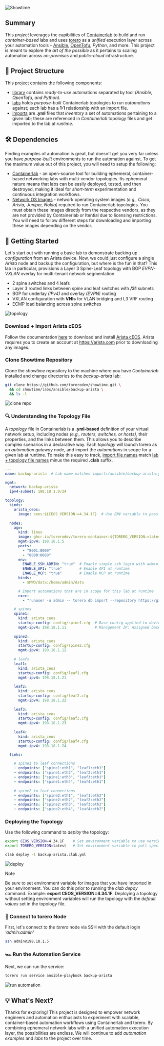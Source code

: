 ![Showtime](./img/showtime.gif)

## Summary
This _project_ leverages the capibilities of [Containerlab](https://containerlab.dev) to build and run _container-based_ labs and uses [torero](https://torero.dev) as a _unified_ execution layer across your automation tools - [Ansible](https://docs.ansible.com/), [OpenTofu](https://opentofu.org/docs/), _Python_, and more. This project is meant to explore the _art of the possible_ as it pertains to scaling automation across _on-premises_ and _public-cloud_ infrastructure.

## 📒 Project Structure
This project contains the following components:
- [library](./library/) contains _ready-to-use_ automations separated by tool _(Ansible, OpenTofu, and Python)_.
- [labs](./labs) holds _purpose-built_ Containerlab topologies to run _automations_ against; each lab has a **1:1** relationship with an import file.
- [imports](./imports) are **.yml** files that _inventory_ a set of automations pertaining to a given lab; these are referenced in _Containerlab_ topology files and get imported to the lab at _runtime_.

## 🛠️ Dependencies
Finding examples of automation is great, but doesn't get you very far unless you have _purpose-built_ environments to run the automation against. To get the maximum value out of this project, you will need to setup the following:

- [Containerlab](https://containerlab.dev/install/) - an open-source tool for building ephemeral, container-based networking labs with multi-vendor topologies. Its ephemeral nature means that labs can be easily deployed, tested, and then destroyed, making it ideal for _short-term_ experimentation and continuous integration workflows.
- [Network OS Images](https://containerlab.dev/manual/kinds/) - network operating system images _(e.g., Cisco, Arista, Juniper, Nokia)_ required to run Containerlab topologies. You must obtain these images directly from the respective vendors, as they are not provided by Containerlab or Itential due to licensing restrictions. You will need to follow different steps for downloading and importing these images depending on the vendor.

## 🚀 Getting Started
Let's start out with running a basic lab to demonstrate backing up _configuration_ from an Arista device. Now, we could just configure a single _Arista_ node and backup the configuration, but where is the fun in that? This lab in particular, provisions a Layer 3 Spine-Leaf topology with BGP _EVPN-VXLAN_ overlay for multi-tenant network segmentation.
- 2 spine switches and 4 leafs
- Layer 3 routed links between spine and leaf switches with **/31** subnets
- BGP for underlay _(IPv4)_ and overlay _(EVPN)_ routing
- VXLAN configuration with **VNIs** for VLAN bridging and L3 VRF routing
- ECMP load balancing across spine switches

![topology](./img/topology.png)

### Download + Import Arista cEOS
Follow the documentation [here](https://containerlab.dev/manual/kinds/ceos/) to download and install [Arista cEOS](https://www.arista.com/en/support/software-download). Arista requires you to create an account at https://arista.com prior to downloading any images.

### Clone Showtime Repository
Clone the _showtime_ repository to the machine where you have _Containerlab_ installed and change directories to the _backup-arista_ lab:

```bash
git clone https://github.com/torerodev/showtime.git \
  && cd showtime/labs/ansible/backup-arista \
  && ls -l
```

![clone repo](./img/clone-repo.gif)

### 🔍 Understanding the Topology File
A _topology_ file in Containerlab is a **.yml-based** definition of your virtual network setup, including nodes _(e.g., routers, switches, or hosts)_, their properties, and the links between them. This allows you to describe complex scenarios in a declarative way. Each _topology_ will launch torero as an _automation gateway_ node, and import the _automations_ in scope for a given lab at runtime. To make this easy to track, [import file names](./imports/ansible/backup-arista.yml) match [lab + topology file names](./labs/ansible/backup-arista/backup-arista.clab.yml) minus the required **.clab** suffix.

```yml
---
name: backup-arista  # Lab name matches imports/ansible/backup-arista.yml

mgmt:
  network: backup-arista
  ipv4-subnet: 198.18.1.0/24

topology:
  kinds:
    arista_ceos:
      image: ceos:${CEOS_VERSION:=4.34.1F}  # Use ENV variable to pass version else use default
  
  nodes:
    agw:
      kind: linux
      image: ghcr.io/torerodev/torero-container:${TORERO_VERSION:=latest}
      mgmt-ipv4: 198.18.1.5
      ports:
        - "8001:8000"
        - "8080:8080"
      env:
        ENABLE_SSH_ADMIN: "true"  # Enable simple ssh login with admin:admin 
        ENABLE_API: "true"        # Enable API at runtime
        ENABLE_MCP: "true"        # Enable MCP at runtime
      binds:
        - $PWD/data:/home/admin/data

      # Import automations that are in scope for this lab at runtime
      exec:
        - "runuser -u admin -- torero db import --repository https://github.com/torerodev/showtime.git imports/ansible/backup-arista.yml"

    # spines
    spine1:
      kind: arista_ceos
      startup-config: config/spine1.cfg  # Base config applied to device at startup
      mgmt-ipv4: 198.18.1.11             # Management IP; Assigned based on inventory file
    
    spine2:
      kind: arista_ceos
      startup-config: config/spine2.cfg
      mgmt-ipv4: 198.18.1.12
    
    # leafs
    leaf1:
      kind: arista_ceos
      startup-config: config/leaf1.cfg
      mgmt-ipv4: 198.18.1.21
    
    leaf2:
      kind: arista_ceos
      startup-config: config/leaf2.cfg
      mgmt-ipv4: 198.18.1.22
    
    leaf3:
      kind: arista_ceos
      startup-config: config/leaf3.cfg
      mgmt-ipv4: 198.18.1.23
    
    leaf4:
      kind: arista_ceos
      startup-config: config/leaf4.cfg
      mgmt-ipv4: 198.18.1.24

  links:

    # spine1 to leaf connections
    - endpoints: ["spine1:eth1", "leaf1:eth1"]
    - endpoints: ["spine1:eth2", "leaf2:eth1"]
    - endpoints: ["spine1:eth3", "leaf3:eth1"]
    - endpoints: ["spine1:eth4", "leaf4:eth1"]
    
    # spine2 to leaf connections
    - endpoints: ["spine2:eth1", "leaf1:eth2"]
    - endpoints: ["spine2:eth2", "leaf2:eth2"]
    - endpoints: ["spine2:eth3", "leaf3:eth2"]
    - endpoints: ["spine2:eth4", "leaf4:eth2"]
```

### Deploying the Topology
Use the following command to _deploy_ the topology:

```bash
export CEOS_VERSION=4.34.1F    # Set environment variable to use version of image you imported
export TORERO_VERSION=latest   # Set environment variable to pull specific version from dockerhub

clab deploy -t backup-arista.clab.yml
```

![deploy](./img/deploy.gif)

> [!NOTE]
> Be sure to set environment variable for images that you have imported in your environment. You can do this prior to running the _clab depoy_ command. Example: **export CEOS_VERSION=4.34.1F**. Deploying a topology without setting environment variables will run the topology with the _default values_ set in the topology file.

### 🔌 Connect to torero Node
First, let's connect to the _torero_ node via SSH with the default login _'admin:admin'_

```bash
ssh admin@198.18.1.5
```

### 🏎️ Run the Automation Service
Next, we can run the service:

```bash
torero run service ansible-playbook backup-arista
```

![run automation](./img/run-automation.gif)

## 💡 What's Next?
Thanks for exploring! This project is designed to empower network engineers and automation enthusiasts to experiment with scalable, container-based automation workflows using Containerlab and torero. By combining ephemeral network labs with a unified automation execution layer, the possibilities are endless. We will continue to add _automation examples_ and _labs_ to the project over time.